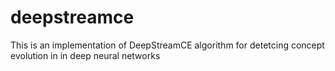 # deepstreamce
This is an implementation of DeepStreamCE algorithm for detetcing concept evolution in  in deep neural networks
